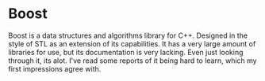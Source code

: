 # Boost 
Boost is a data structures and algorithms library for C++. Designed in the style of STL as an extension of its capabilities. It has a very large amount of libraries for use, but its documentation is very lacking. Even just looking through it, its alot. I've read some reports of it being hard to learn, which my first impressions agree with.